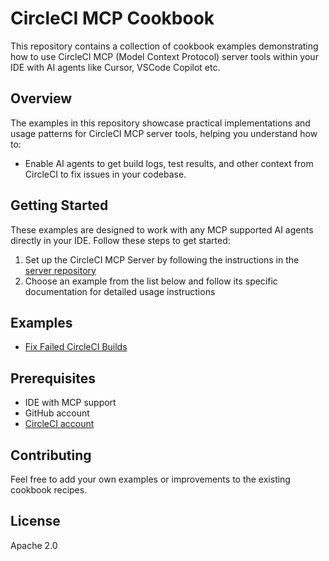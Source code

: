 # CircleCI MCP Cookbook

This repository contains a collection of cookbook examples demonstrating how to use CircleCI MCP (Model Context Protocol) server tools within your IDE with AI agents like Cursor, VSCode Copilot etc.

## Overview

The examples in this repository showcase practical implementations and usage patterns for CircleCI MCP server tools, helping you understand how to:

- Enable AI agents to get build logs, test results, and other context from CircleCI to fix issues in your codebase.

## Getting Started

These examples are designed to work with any MCP supported AI agents directly in your IDE. Follow these steps to get started:

1. Set up the CircleCI MCP Server by following the instructions in the [server repository](https://github.com/CircleCI-Public/mcp-server-circleci/?tab=readme-ov-file#getting-started)
2. Choose an example from the list below and follow its specific documentation for detailed usage instructions

## Examples

- [Fix Failed CircleCI Builds](./examples/get-build-failure-logs)

## Prerequisites

- IDE with MCP support
- GitHub account
- [CircleCI account](https://circleci.com/signup/)

## Contributing

Feel free to add your own examples or improvements to the existing cookbook recipes.

## License

Apache 2.0
